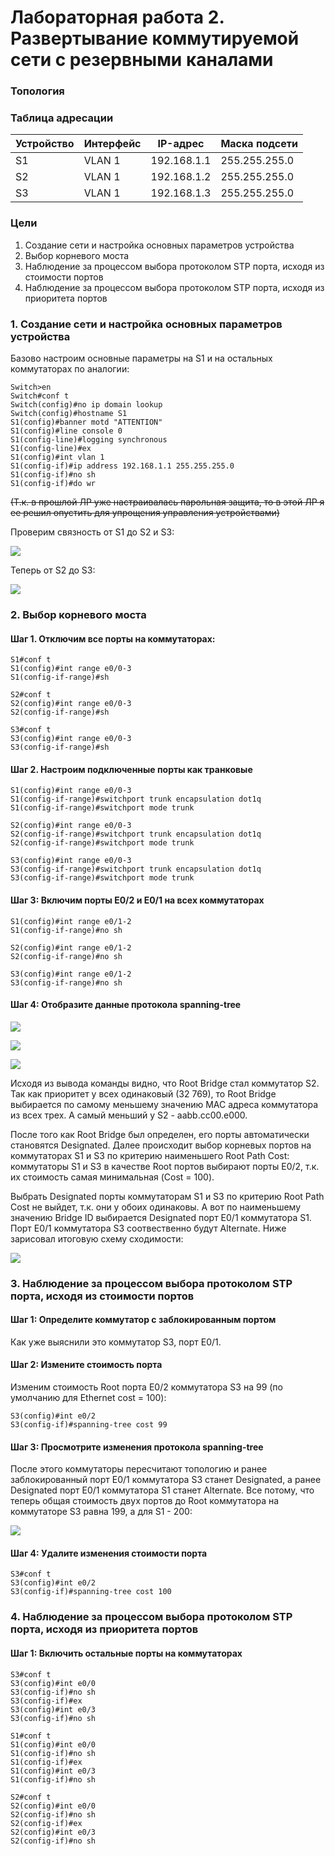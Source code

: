 # Лабораторная работа 2. Развертывание коммутируемой сети с резервными каналами
### Топология

### Таблица адресации
Устройство  | Интерфейс | IP-адрес | Маска подсети
------------|-----------|----------|--------------
S1  | VLAN 1 | 192.168.1.1 | 255.255.255.0
S2  | VLAN 1 | 192.168.1.2 | 255.255.255.0
S3  | VLAN 1 | 192.168.1.3 | 255.255.255.0
### Цели
1. Создание сети и настройка основных параметров устройства
2. Выбор корневого моста
3. Наблюдение за процессом выбора протоколом STP порта, исходя из стоимости портов
4. Наблюдение за процессом выбора протоколом STP порта, исходя из приоритета портов
### 1. Создание сети и настройка основных параметров устройства
Базово настроим основные параметры на S1 и на остальных коммутаторах по аналогии:
```
Switch>en
Switch#conf t
Switch(config)#no ip domain lookup
Switch(config)#hostname S1
S1(config)#banner motd "ATTENTION"
S1(config)#line console 0
S1(config-line)#logging synchronous
S1(config-line)#ex
S1(config)#int vlan 1
S1(config-if)#ip address 192.168.1.1 255.255.255.0
S1(config-if)#no sh
S1(config-if)#do wr
```
<s>(Т.к. в прошлой ЛР уже настраивалась парольная защита, то в этой ЛР я ее решил опустить для упрощения управления устройствами)</s>

Проверим связность от S1 до S2 и S3:

![](https://github.com/alexander-ru/otus/blob/main/lab_2/ping_from_s1_to_s2-s3.png)

Теперь от S2 до S3:

![](https://github.com/alexander-ru/otus/blob/main/lab_2/ping_s2-s3.png)

### 2. Выбор корневого моста
#### Шаг 1. Отключим все порты на коммутаторах:
```
S1#conf t
S1(config)#int range e0/0-3
S1(config-if-range)#sh
```
```
S2#conf t
S2(config)#int range e0/0-3
S2(config-if-range)#sh
```
```
S3#conf t
S3(config)#int range e0/0-3
S3(config-if-range)#sh
```
#### Шаг 2. Настроим подключенные порты как транковые
```
S1(config)#int range e0/0-3
S1(config-if-range)#switchport trunk encapsulation dot1q
S1(config-if-range)#switchport mode trunk
```
```
S2(config)#int range e0/0-3
S2(config-if-range)#switchport trunk encapsulation dot1q
S2(config-if-range)#switchport mode trunk
```
```
S3(config)#int range e0/0-3
S3(config-if-range)#switchport trunk encapsulation dot1q
S3(config-if-range)#switchport mode trunk
```
#### Шаг 3:	Включим порты E0/2 и E0/1 на всех коммутаторах
```
S1(config)#int range e0/1-2
S1(config-if-range)#no sh
```
```
S2(config)#int range e0/1-2
S2(config-if-range)#no sh
```
```
S3(config)#int range e0/1-2
S3(config-if-range)#no sh
```
#### Шаг 4:	Отобразите данные протокола spanning-tree
![](https://github.com/alexander-ru/otus/blob/main/lab_2/show_stp_for_s1.png)

![](https://github.com/alexander-ru/otus/blob/main/lab_2/show_stp_for_s2.png)

![](https://github.com/alexander-ru/otus/blob/main/lab_2/show_stp_for_s3.png)

Исходя из вывода команды видно, что Root Bridge стал коммутатор S2. Так как приоритет у всех одинаковый (32 769), то Root Bridge выбирается по самому меньшему значению MAC адреса коммутатора из всех трех. А самый меньший у S2 -  aabb.cc00.e000.

После того как Root Bridge был определен, его порты автоматически становятся Designated. Далее происходит выбор корневых портов на коммутаторах S1 и S3 по критерию наименьшего Root Path Cost: коммутаторы S1 и S3 в качестве Root портов выбирают порты E0/2, т.к. их стоимость самая минимальная (Cost = 100). 

Выбрать Designated порты коммутаторам S1 и S3 по критерию Root Path Cost не выйдет, т.к. они у обоих одинаковы. А вот по наименьшему значению Bridge ID выбирается Designated порт E0/1 коммутатора S1. Порт E0/1 коммутатора S3 соотвественно будут Alternate. Ниже зарисовал итоговую схему сходимости:

![](https://github.com/alexander-ru/otus/blob/main/lab_2/stp_topology_converged.png)

### 3. Наблюдение за процессом выбора протоколом STP порта, исходя из стоимости портов
#### Шаг 1:	Определите коммутатор с заблокированным портом
Как уже выяснили это коммутатор S3, порт E0/1.
#### Шаг 2:	Измените стоимость порта
Изменим стоимость Root порта E0/2 коммутатора S3 на 99 (по умолчанию для Ethernet cost = 100):
```
S3(config)#int e0/2
S3(config-if)#spanning-tree cost 99
```
#### Шаг 3:	Просмотрите изменения протокола spanning-tree
После этого коммутаторы пересчитают топологию и ранее заблокированный порт E0/1 коммутатора S3 станет Designated, а ранее Designated порт E0/1 коммутатора S1 станет Alternate. Все потому, что теперь общая стоимость двух портов до Root коммутатора на коммутаторе S3 равна 199, а для S1 - 200:

![](https://github.com/alexander-ru/otus/blob/main/lab_2/s3_change_cost.png)

#### Шаг 4:	Удалите изменения стоимости порта
```
S3#conf t
S3(config)#int e0/2
S3(config-if)#spanning-tree cost 100
```

### 4. Наблюдение за процессом выбора протоколом STP порта, исходя из приоритета портов
#### Шаг 1:	Включить остальные порты на коммутаторах 
```
S3#conf t
S3(config)#int e0/0
S3(config-if)#no sh
S3(config-if)#ex
S3(config)#int e0/3
S3(config-if)#no sh
```
```
S1#conf t
S1(config)#int e0/0
S1(config-if)#no sh
S1(config-if)#ex
S1(config)#int e0/3
S1(config-if)#no sh
```
```
S2#conf t
S2(config)#int e0/0
S2(config-if)#no sh
S2(config-if)#ex
S2(config)#int e0/3
S2(config-if)#no sh
```
